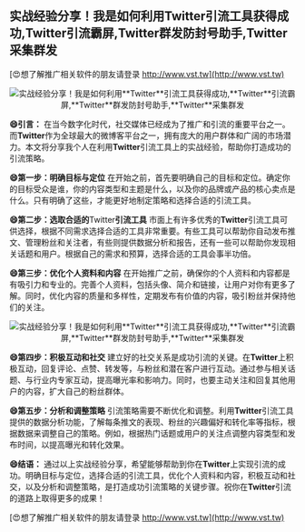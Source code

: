 ## **实战经验分享！我是如何利用**Twitter**引流工具获得成功,**Twitter**引流霸屏,**Twitter**群发防封号助手,**Twitter**采集群发**

[😍想了解推广相关软件的朋友请登录 http://www.vst.tw](http://www.vst.tw)

 <center><img src="https://vst.tw/MP4/tuiguang/png/3.png" alt="实战经验分享！我是如何利用**Twitter**引流工具获得成功,**Twitter**引流霸屏,**Twitter**群发防封号助手,**Twitter**采集群发"></center>

**😄引言：**
在当今数字化时代，社交媒体已经成为了推广和引流的重要平台之一。而**Twitter**作为全球最大的微博客平台之一，拥有庞大的用户群体和广阔的市场潜力。本文将分享我个人在利用**Twitter**引流工具上的实战经验，帮助你打造成功的引流策略。

**😄第一步：明确目标与定位**
在开始之前，首先要明确自己的目标和定位。确定你的目标受众是谁，你的内容类型和主题是什么，以及你的品牌或产品的核心卖点是什么。只有明确了这些，才能更好地制定策略和选择合适的引流工具。

**😄第二步：选取合适的**Twitter**引流工具**
市面上有许多优秀的**Twitter**引流工具可供选择，根据不同需求选择合适的工具非常重要。有些工具可以帮助你自动发布推文、管理粉丝和关注者，有些则提供数据分析和报告，还有一些可以帮助你发现相关话题和用户。根据自己的需求和预算，选择合适的工具会事半功倍。

**😄第三步：优化个人资料和内容**
在开始推广之前，确保你的个人资料和内容都是有吸引力和专业的。完善个人资料，包括头像、简介和链接，让用户对你有更多了解。同时，优化内容的质量和多样性，定期发布有价值的内容，吸引粉丝并保持他们的关注。

 <center><img src="https://vst.tw/MP4/tuiguang/png/3.png" alt="实战经验分享！我是如何利用**Twitter**引流工具获得成功,**Twitter**引流霸屏,**Twitter**群发防封号助手,**Twitter**采集群发"></center>

**😄第四步：积极互动和社交**
建立好的社交关系是成功引流的关键。在**Twitter**上积极互动，回复评论、点赞、转发等，与粉丝和潜在客户进行互动。通过参与相关话题、与行业内专家互动，提高曝光率和影响力。同时，也要主动关注和回复其他用户的内容，扩大自己的粉丝群体。

**😄第五步：分析和调整策略**
引流策略需要不断优化和调整。利用**Twitter**引流工具提供的数据分析功能，了解每条推文的表现、粉丝的兴趣偏好和转化率等指标，根据数据来调整自己的策略。例如，根据热门话题或用户的关注点调整内容类型和发布时间，以提高曝光和转化效果。

**😄结语：**
通过以上实战经验分享，希望能够帮助到你在**Twitter**上实现引流的成功。明确目标与定位，选择合适的引流工具，优化个人资料和内容，积极互动和社交，以及分析和调整策略，是打造成功引流策略的关键步骤。祝你在**Twitter**引流的道路上取得更多的成果！

[😍想了解推广相关软件的朋友请登录 http://www.vst.tw](http://www.vst.tw)



